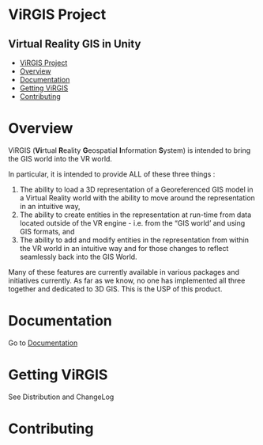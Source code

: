 # ViRGIS Project


## Virtual Reality GIS in Unity


- [ViRGIS Project](#virgis-project)
- [Overview](#overview)
- [Documentation](#documentation)
- [Getting ViRGIS](#getting-virgis)
- [Contributing](#contributing)



# Overview

ViRGIS (**Vi**rtual **R**eality **G**eospatial **I**nformation **S**ystem) is intended to bring the GIS world into the VR world.

In particular, it is intended to provide ALL of these three things :



1. The ability to load a 3D representation of a Georeferenced GIS model in a Virtual Reality world with the ability to move around the representation in an intuitive way,
2. The ability to create entities in the representation at run-time from data located outside of the VR engine - i.e. from the “GIS world’ and using GIS formats, and
3. The ability to add and modify entities in the representation from within the VR world in an intuitive way and for those changes to reflect seamlessly back into the GIS World.

Many of these features are currently available in various packages and initiatives currently. As far as we know, no one has implemented all three together and dedicated to 3D GIS. This is the USP of this product.


# Documentation

Go to [Documentation](https://www.virgis.org/docs/manual/geospatial.html)


# Getting ViRGIS

See Distribution and ChangeLog


# Contributing
